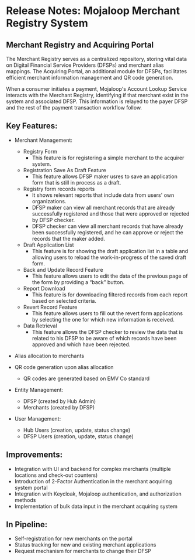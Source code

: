 # Release Notes: Mojaloop Merchant Registry System

## Merchant Registry and Acquiring Portal

The Merchant Registry serves as a centralized repository, storing vital data on Digital Financial Service Providers (DFSPs) and merchant alias mappings. The Acquiring Portal, an additional module for DFSPs, facilitates efficient merchant information management and QR code generation. 

When a consumer initiates a payment, Mojaloop's Account Lookup Service interacts with the Merchant Registry, identifying if that merchant exist in the system and associated DFSP. This information is relayed to the payer DFSP and the rest of the payment transaction workflow follow.


## Key Features:

* Merchant Management:
    * Registry Form
        * This feature is for registering a simple merchant to the acquirer system.
    * Registration Save As Draft Feature
        * This feature allows DFSP maker usres to save an application form that is still in process as a draft.
    * Registry form records reports
        * It shows relevant reports that include data from users' own organizations.
        * DFSP maker can view all merchant records that are already successfully registered and those that were approved or rejected by DFSP checker.
        * DFSP checker can view all merchant records that have already been successfully registered, and he can approve or reject the records that the maker added.
    * Draft Application List
        * This feature is for showing the draft application list in a table and allowing users to reload the work-in-progress of the saved draft form.
    * Back and Update Record Feature
        * This feature allows users to edit the data of the previous page of the form by providing a “back” button.
    * Report Download
        * This feature is for downloading filtered records from each report based on selected criteria.
    * Revert Record Feature
        * This feature allows users to fill out the revert form applications by selecting the one for which new information is received.
    * Data Retrieval
        * This feature allows the DFSP checker to review the data that is related to his DFSP to be aware of which records have been approved and which have been rejected.
* Alias allocation to merchants
* QR code generation upon alias allocation
    * QR codes are generated based on EMV Co standard
* Entity Management:
	* DFSP (created by Hub Admin)
	* Merchants (created by DFSP)

* User Management:
	* Hub Users (creation, update, status change)
	* DFSP Users (creation, update, status change)


## Improvements:
* Integration with UI and backend for complex merchants (multiple locations and check-out counters)
* Introduction of 2-Factor Authentication in the merchant acquiring system portal
* Integration with Keycloak, Mojaloop authentication, and authorization methods
* Implementation of bulk data input in the merchant acquiring system

## In Pipeline:
* Self-registration for new merchants on the portal
* Status tracking for new and existing merchant applications
* Request mechanism for merchants to change their DFSP



